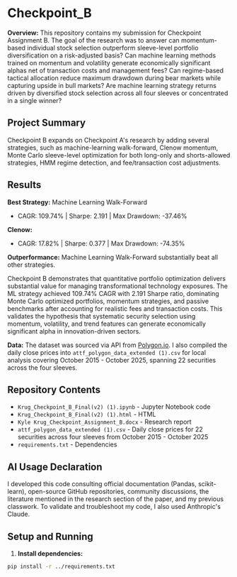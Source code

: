 # Checkpoint_B

**Overview:**
This repository contains my submission for Checkpoint Assignment B. The goal of the research was to answer can momentum-based individual stock selection outperform sleeve-level portfolio diversification on a risk-adjusted basis? Can machine learning methods trained on momentum and volatility generate economically significant alphas net of transaction costs and management fees? Can regime-based tactical allocation reduce maximum drawdown during bear markets while capturing upside in bull markets? Are machine learning strategy returns driven by diversified stock selection across all four sleeves or concentrated in a single winner?

## Project Summary
Checkpoint B expands on Checkpoint A's research by adding several strategies, such as machine-learning walk-forward, Clenow momentum, Monte Carlo sleeve-level optimization for both long-only and shorts-allowed strategies, HMM regime detection, and fee/transaction cost adjustments.

## Results
**Best Strategy:** Machine Learning Walk-Forward
- CAGR: 109.74% | Sharpe: 2.191 | Max Drawdown: -37.46%

**Clenow:**
- CAGR: 17.82% | Sharpe: 0.377 | Max Drawdown: -74.35%

**Outperformance:** Machine Learning Walk-Forward substantially beat all other strategies.

Checkpoint B demonstrates that quantitative portfolio optimization delivers substantial value for managing transformational technology exposures. The ML strategy achieved 109.74% CAGR with 2.191 Sharpe ratio, dominating Monte Carlo optimized portfolios, momentum strategies, and passive benchmarks after accounting for realistic fees and transaction costs. This validates the hypothesis that systematic security selection using momentum, volatility, and trend features can generate economically significant alpha in innovation-driven sectors.

**Data:**
The dataset was sourced via API from [Polygon.io](https://polygon.io/). I also compiled the daily close prices into `attf_polygon_data_extended (1).csv` for local analysis covering October 2015 - October 2025, spanning 22 securities across the four sleeves.

## Repository Contents

- `Krug_Checkpoint_B_Final(v2) (1).ipynb` - Jupyter Notebook code
- `Krug_Checkpoint_B_Final(v2) (1).html` - HTML
- `Kyle Krug_Checkpoint_Assignment_B.docx` - Research report
- `attf_polygon_data_extended (1).csv` - Daily close prices for 22 securities across four sleeves from October 2015 - October 2025
- `requirements.txt` - Dependencies
  
## AI Usage Declaration

I developed this code consulting official documentation (Pandas, scikit-learn), open-source GitHub repositories, community discussions, the literature mentioned in the research section of the paper, and my previous classwork. To validate and troubleshoot my code, I also used Anthropic's Claude.

## Setup and Running
1. **Install dependencies:**
```bash
pip install -r ../requirements.txt

